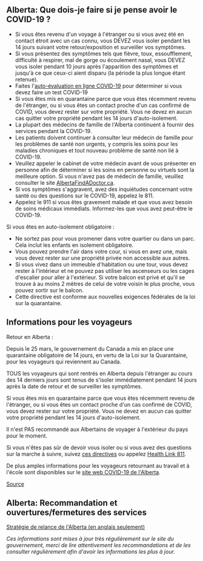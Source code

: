## Alberta: Que dois-je faire si je pense avoir le COVID-19 ?

- Si vous êtes revenu d'un voyage à l'étranger ou si vous avez été en contact étroit avec un cas connu, vous DEVEZ vous isoler pendant les 14 jours suivant votre retour/exposition et surveiller vos symptômes.
- Si vous présentez des symptômes tels que fièvre, toux, essoufflement, difficulté à respirer, mal de gorge ou écoulement nasal, vous DEVEZ vous isoler pendant 10 jours après l'apparition des symptômes et jusqu'à ce que ceux-ci aient disparu (la période la plus longue étant retenue).
- Faites l'[auto-évaluation en ligne COVID-19](https://myhealth.alberta.ca/Journey/COVID-19/Pages/COVID-Self-Assessment.aspx) pour déterminer si vous devez faire un test COVID-19
- Si vous êtes mis en quarantaine parce que vous êtes récemment revenu de l'étranger, ou si vous êtes un contact proche d'un cas confirmé de COVID, vous devez rester sur votre propriété. Vous ne devez en aucun cas quitter votre propriété pendant les 14 jours d'auto-isolement.
- La plupart des médecins de famille de l'Alberta continuent à fournir des services pendant la COVID-19.
- Les patients doivent continuer à consulter leur médecin de famille pour les problèmes de santé non urgents, y compris les soins pour les maladies chroniques et tout nouveau problème de santé non lié à COVID-19.
- Veuillez appeler le cabinet de votre médecin avant de vous présenter en personne afin de déterminer si les soins en personne ou virtuels sont la meilleure option. Si vous n'avez pas de médecin de famille, veuillez consulter le site [AlbertaFindADoctor.ca](https://albertafindadoctor.ca/).
- Si vos symptômes s'aggravent, avez des inquiétudes concernant votre santé ou des questions sur le COVID-19, appelez le 811.
- Appelez le 911 si vous êtes gravement malade et que vous avez besoin de soins médicaux immédiats. Informez-les que vous avez peut-être le COVID-19.

Si vous êtes en auto-isolement obligatoire :

- Ne sortez pas pour vous promener dans votre quartier ou dans un parc. Cela inclut les enfants en isolement obligatoire.
- Vous pouvez prendre l'air dans votre cour, si vous en avez une, mais vous devez rester sur une propriété privée non accessible aux autres.
- Si vous vivez dans un immeuble d'habitation ou une tour, vous devez rester à l'intérieur et ne pouvez pas utiliser les ascenseurs ou les cages d'escalier pour aller à l'extérieur. Si votre balcon est privé et qu'il se trouve à au moins 2 mètres de celui de votre voisin le plus proche, vous pouvez sortir sur le balcon.
- Cette directive est conforme aux nouvelles exigences fédérales de la loi sur la quarantaine.

## Informations pour les voyageurs

Retour en Alberta :

Depuis le 25 mars, le gouvernement du Canada a mis en place une quarantaine obligatoire de 14 jours, en vertu de la Loi sur la Quarantaine, pour les voyageurs qui reviennent au Canada.

TOUS les voyageurs qui sont rentrés en Alberta depuis l'étranger au cours des 14 derniers jours sont tenus de s'isoler immédiatement pendant 14 jours après la date de retour et de surveiller les symptômes.

Si vous êtes mis en quarantaine parce que vous êtes récemment revenu de l'étranger, ou si vous êtes un contact proche d'un cas confirmé de COVID, vous devez rester sur votre propriété. Vous ne devez en aucun cas quitter votre propriété pendant les 14 jours d'auto-isolement.

Il n'est PAS recommandé aux Albertains de voyager à l'extérieur du pays pour le moment.

Si vous n'êtes pas sûr de devoir vous isoler ou si vous avez des questions sur la marche à suivre, suivez [ces directives](https://www.alberta.ca/isolation.aspx) ou appelez [Health Link 811](https://www.albertahealthservices.ca/info/Page12630.aspx).

De plus amples informations pour les voyageurs retournant au travail et à l'école sont disponibles sur le [site web COVID-19 de l'Alberta](https://www.alberta.ca/coronavirus-info-for-albertans.aspx#p22780s6).

[Source](https://www.albertahealthservices.ca/topics/Page16997.aspx)

## Alberta: Recommandation et ouvertures/fermetures des services

[Stratégie de relance de l'Alberta (en anglais seulement)](https://www.alberta.ca/alberta-relaunch-strategy.aspx)

*Ces informations sont mises à jour très régulièrement sur le site du gouvernement, merci de lire attentivement les recommandations et de les consulter régulièrement afin d'avoir les informations les plus à jour.*
